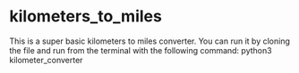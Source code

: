# kilometers_to_miles
This is a super basic kilometers to miles converter. You can run it by cloning the file and run from the terminal with the following command: python3 kilometer_converter
